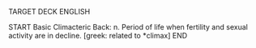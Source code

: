 TARGET DECK
ENGLISH

START
Basic
Climacteric
Back: n. Period of life when fertility and sexual activity are in decline. [greek: related to *climax]
END
